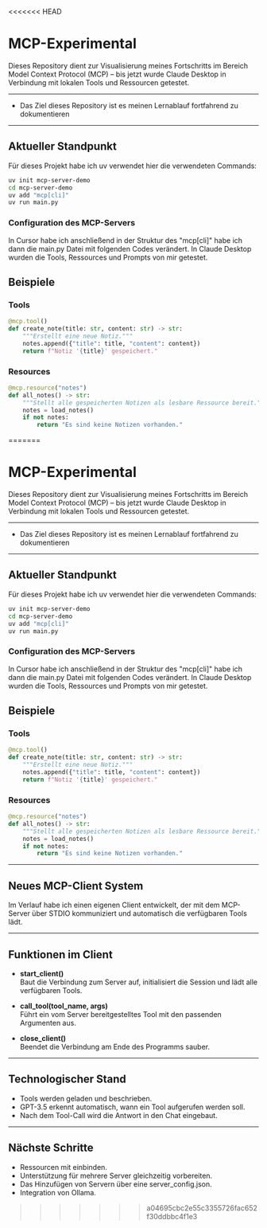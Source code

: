 <<<<<<< HEAD
# MCP-Experimental

Dieses Repository dient zur Visualisierung meines Fortschritts im Bereich Model Context Protocol (MCP) – bis jetzt wurde Claude Desktop in Verbindung mit lokalen Tools und Ressourcen getestet.

---

- Das Ziel dieses Repository ist es meinen Lernablauf fortfahrend zu dokumentieren 

---

## Aktueller Standpunkt
Für dieses Projekt habe ich uv verwendet hier die verwendeten Commands:
```bash
uv init mcp-server-demo
cd mcp-server-demo
uv add "mcp[cli]"
uv run main.py
```
### Configuration des MCP-Servers 
In Cursor habe ich anschließend in der Struktur des "mcp[cli]" habe ich dann die main.py Datei mit folgenden Codes verändert. In Claude Desktop wurden die Tools, Ressources und Prompts von mir getestet.

## Beispiele

### Tools
```python
@mcp.tool()
def create_note(title: str, content: str) -> str:
    """Erstellt eine neue Notiz."""
    notes.append({"title": title, "content": content})
    return f"Notiz '{title}' gespeichert."
```

### Resources
```python
@mcp.resource("notes")
def all_notes() -> str:
    """Stellt alle gespeicherten Notizen als lesbare Ressource bereit."""
    notes = load_notes()
    if not notes:
        return "Es sind keine Notizen vorhanden."
```
=======
# MCP-Experimental

Dieses Repository dient zur Visualisierung meines Fortschritts im Bereich Model Context Protocol (MCP) – bis jetzt wurde Claude Desktop in Verbindung mit lokalen Tools und Ressourcen getestet.

---

- Das Ziel dieses Repository ist es meinen Lernablauf fortfahrend zu dokumentieren 

---

## Aktueller Standpunkt
Für dieses Projekt habe ich uv verwendet hier die verwendeten Commands:
```bash
uv init mcp-server-demo
cd mcp-server-demo
uv add "mcp[cli]"
uv run main.py
```
### Configuration des MCP-Servers 
In Cursor habe ich anschließend in der Struktur des "mcp[cli]" habe ich dann die main.py Datei mit folgenden Codes verändert. In Claude Desktop wurden die Tools, Ressources und Prompts von mir getestet.

## Beispiele

### Tools
```python
@mcp.tool()
def create_note(title: str, content: str) -> str:
    """Erstellt eine neue Notiz."""
    notes.append({"title": title, "content": content})
    return f"Notiz '{title}' gespeichert."
```

### Resources
```python
@mcp.resource("notes")
def all_notes() -> str:
    """Stellt alle gespeicherten Notizen als lesbare Ressource bereit."""
    notes = load_notes()
    if not notes:
        return "Es sind keine Notizen vorhanden."
```
---

## Neues MCP-Client System

Im Verlauf habe ich einen eigenen Client entwickelt, der mit dem MCP-Server über STDIO kommuniziert und automatisch die verfügbaren Tools lädt.

---

## Funktionen im Client

- **start_client()**  
  Baut die Verbindung zum Server auf, initialisiert die Session und lädt alle verfügbaren Tools.

- **call_tool(tool_name, args)**  
  Führt ein vom Server bereitgestelltes Tool mit den passenden Argumenten aus.

- **close_client()**  
  Beendet die Verbindung am Ende des Programms sauber.

---

## Technologischer Stand

- Tools werden geladen und beschrieben.
- GPT-3.5 erkennt automatisch, wann ein Tool aufgerufen werden soll.
- Nach dem Tool-Call wird die Antwort in den Chat eingebaut.

---

## Nächste Schritte

- Ressourcen mit einbinden.
- Unterstützung für mehrere Server gleichzeitig vorbereiten.
- Das Hinzufügen von Servern über eine server_config.json.
- Integration von Ollama.
>>>>>>> a04695cbc2e55c3355726fac652f30ddbbc4f1e3
